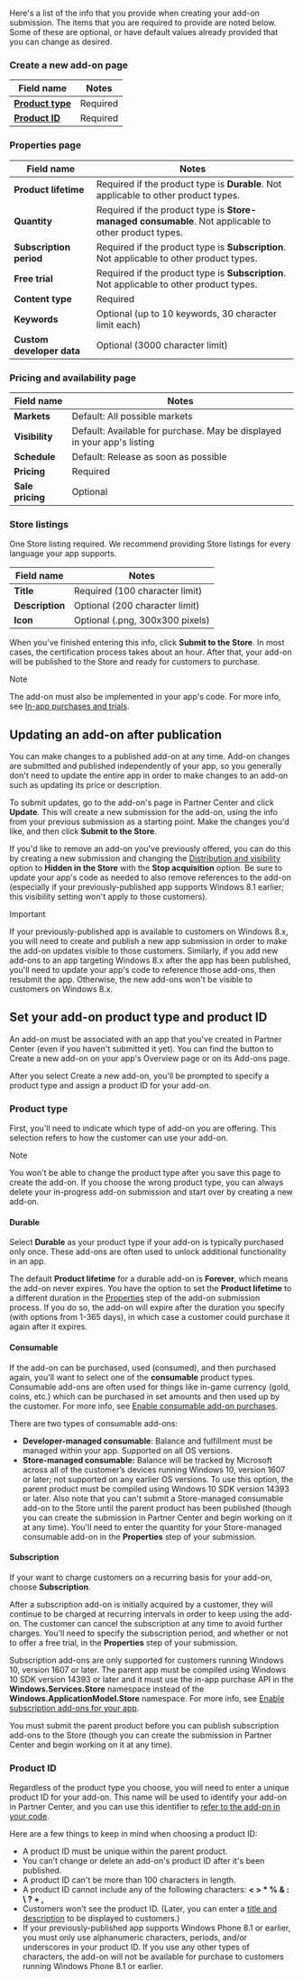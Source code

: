 Here's a list of the info that you provide when creating your add-on submission. The items that you are required to provide are noted below. Some of these are optional, or have default values already provided that you can change as desired.

### Create a new add-on page

| Field name                                                     | Notes    |
|----------------------------------------------------------------|----------|
| [**Product type**](#product-type) | Required |  
| [**Product ID**](#product-id)   | Required |

### Properties page

| Field name                | Notes                           |
|---------------------------|---------------------------------|
| **Product lifetime**      | Required if the product type is **Durable**. Not applicable to other product types. |
| **Quantity**              | Required if the product type is **Store-managed consumable**. Not applicable to other product types. |
| **Subscription period**   | Required if the product type is **Subscription**. Not applicable to other product types. |  
| **Free trial**            | Required if the product type is **Subscription**. Not applicable to other product types. |
| **Content type**          | Required                        |
| **Keywords**              | Optional (up to 10 keywords, 30 character limit each) |
| **Custom developer data** | Optional (3000 character limit) |

### Pricing and availability page

| Field name        | Notes                         |
|-------------------|-------------------------------|
| **Markets**      | Default: All possible markets |
| **Visibility**   | Default: Available for purchase. May be displayed in your app's listing |
| **Schedule**     | Default: Release as soon as possible |
| **Pricing**      | Required                      |
| **Sale pricing** | Optional                      |

### Store listings

One Store listing required. We recommend providing Store listings for every language your app supports.

| Field name      | Notes                           |
|-----------------|---------------------------------|
| **Title**       | Required (100 character limit)  |
| **Description** | Optional (200 character limit)  |
| **Icon**        | Optional (.png, 300x300 pixels) |

When you've finished entering this info, click **Submit to the Store**. In most cases, the certification process takes about an hour. After that, your add-on will be published to the Store and ready for customers to purchase.

> [!NOTE]
> The add-on must also be implemented in your app's code. For more info, see [In-app purchases and trials](/uwp/monetize/in-app-purchases-and-trials).

## Updating an add-on after publication

You can make changes to a published add-on at any time. Add-on changes are submitted and published independently of your app, so you generally don't need to update the entire app in order to make changes to an add-on such as updating its price or description.

To submit updates, go to the add-on's page in Partner Center and click **Update**. This will create a new submission for the add-on, using the info from your previous submission as a starting point. Make the changes you'd like, and then click **Submit to the Store**.

If you'd like to remove an add-on you've previously offered, you can do this by creating a new submission and changing the [Distribution and visibility](../../../apps/publish/publish-your-app/price-and-availability.md) option to **Hidden in the Store** with the **Stop acquisition** option. Be sure to update your app's code as needed to also remove references to the add-on (especially if your previously-published app supports Windows 8.1 earlier; this visibility setting won't apply to those customers).

> [!IMPORTANT]
> If your previously-published app is available to customers on Windows 8.x, you will need to create and publish a new app submission in order to make the add-on updates visible to those customers. Similarly, if you add new add-ons to an app targeting Windows 8.x after the app has been published, you'll need to update your app's code to reference those add-ons, then resubmit the app. Otherwise, the new add-ons won't be visible to customers on Windows 8.x.

## Set your add-on product type and product ID

An add-on must be associated with an app that you've created in Partner Center (even if you haven't submitted it yet). You can find the button to Create a new add-on on your app's Overview page or on its Add-ons page.

After you select Create a new add-on, you'll be prompted to specify a product type and assign a product ID for your add-on.

### Product type

First, you'll need to indicate which type of add-on you are offering. This selection refers to how the customer can use your add-on.

> [!NOTE]
> You won't be able to change the product type after you save this page to create the add-on. If you choose the wrong product type, you can always delete your in-progress add-on submission and start over by creating a new add-on.

<span id="durable"></span>

#### Durable

Select **Durable** as your product type if your add-on is typically purchased only once. These add-ons are often used to unlock additional functionality in an app.

The default **Product lifetime** for a durable add-on is **Forever**, which means the add-on never expires. You have the option to set the **Product lifetime** to a different duration in the [Properties](../../../apps/publish/publish-your-app/enter-app-properties.md) step of the add-on submission process. If you do so, the add-on will expire after the duration you specify (with options from 1-365 days), in which case a customer could purchase it again after it expires.

#### Consumable

If the add-on can be purchased, used (consumed), and then purchased again, you'll want to select one of the **consumable** product types. Consumable add-ons are often used for things like in-game currency (gold, coins, etc.) which can be purchased in set amounts and then used up by the customer. For more info, see [Enable consumable add-on purchases](/uwp/monetize/enable-consumable-add-on-purchases).

There are two types of consumable add-ons:
- **Developer-managed consumable**: Balance and fulfillment must be managed within your app. Supported on all OS versions.
- **Store-managed consumable:** Balance will be tracked by Microsoft across all of the customer’s devices running Windows 10, version 1607 or later; not supported on any earlier OS versions. To use this option, the parent product must be compiled using Windows 10 SDK version 14393 or later. Also note that you can't submit a Store-managed consumable add-on to the Store until the parent product has been published (though you can create the submission in Partner Center and begin working on it at any time). You'll need to enter the quantity for your Store-managed consumable add-on in the **Properties** step of your submission.

#### Subscription

If your want to charge customers on a recurring basis for your add-on, choose **Subscription**.

After a subscription add-on is initially acquired by a customer, they will continue to be charged at recurring intervals in order to keep using the add-on. The customer can cancel the subscription at any time to avoid further charges. You'll need to specify the subscription period, and whether or not to offer a free trial, in the **Properties** step of your submission.

Subscription add-ons are only supported for customers running Windows 10, version 1607 or later. The parent app must be compiled using Windows 10 SDK version 14393 or later and it must use the in-app purchase API in the **Windows.Services.Store** namespace instead of the **Windows.ApplicationModel.Store** namespace. For more info, see [Enable subscription add-ons for your app](/uwp/monetize/enable-subscription-add-ons-for-your-app).

You must submit the parent product before you can publish subscription add-ons to the Store (though you can create the submission in Partner Center and begin working on it at any time).

### Product ID

Regardless of the product type you choose, you will need to enter a unique product ID for your add-on. This name will be used to identify your add-on in Partner Center, and you can use this identifier to [refer to the add-on in your code](/uwp/monetize/in-app-purchases-and-trials#how-to-use-product-ids-for-add-ons-in-your-code).

Here are a few things to keep in mind when choosing a product ID:

- A product ID must be unique within the parent product.
- You can’t change or delete an add-on's product ID after it's been published.
- A product ID can't be more than 100 characters in length.
- A product ID cannot include any of the following characters: **&lt; &gt; \* % & : \\ ? + ,**
- Customers won't see the product ID. (Later, you can enter a [title and description](../../../apps/publish/publish-your-app/create-app-store-listing.md) to be displayed to customers.)
- If your previously-published app supports Windows Phone 8.1 or earlier, you must only use alphanumeric characters, periods, and/or underscores in your product ID. If you use any other types of characters, the add-on will not be available for purchase to customers running Windows Phone 8.1 or earlier.

